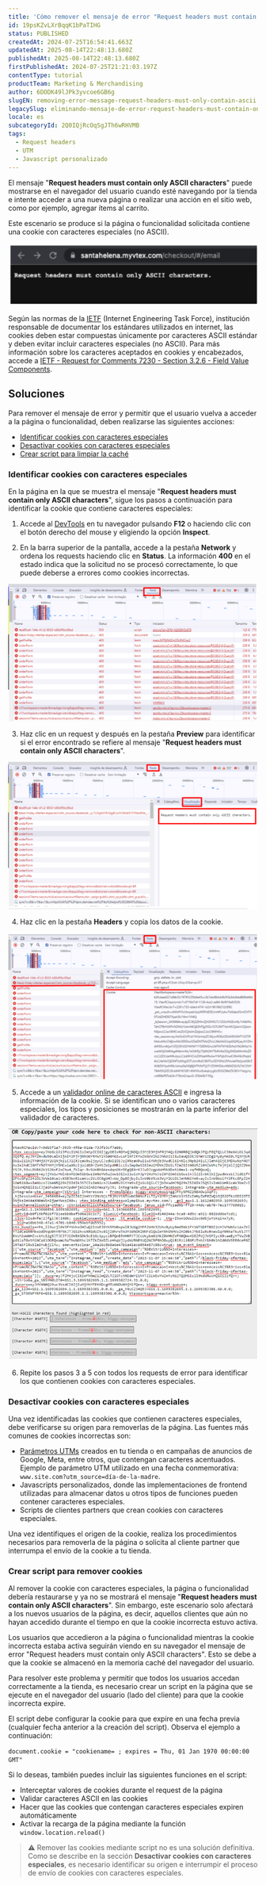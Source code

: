 ```yaml
---
title: 'Cómo remover el mensaje de error "Request headers must contain only ASCII characters"'
id: 19psKZvLXrBqqK1bPaTIHG
status: PUBLISHED
createdAt: 2024-07-25T16:54:41.663Z
updatedAt: 2025-08-14T22:48:13.680Z
publishedAt: 2025-08-14T22:48:13.680Z
firstPublishedAt: 2024-07-25T21:21:03.197Z
contentType: tutorial
productTeam: Marketing & Merchandising
author: 6DODK49lJPk3yvcoe6GB6g
slugEN: removing-error-message-request-headers-must-only-contain-ascii
legacySlug: eliminando-mensaje-de-error-request-headers-must-contain-only-ascii
locale: es
subcategoryId: 2Q0IQjRcOqSgJTh6wRHVMB
tags:
  - Request headers
  - UTM
  - Javascript personalizado
---
```


El mensaje "__Request headers must contain only ASCII characters__" puede mostrarse en el navegador del usuario cuando esté navegando por la tienda e intente acceder a una nueva página o realizar una acción en el sitio web, como por ejemplo, agregar ítems al carrito.

Este escenario se produce si la página o funcionalidad solicitada contiene una cookie con caracteres especiales (no ASCII).

![ascii_1](https://raw.githubusercontent.com/vtexdocs/help-center-content/refs/heads/main/docs/es/troubleshooting/operaciones-de-la-tienda/eliminando-mensaje-de-error-request-headers-must-contain-only-ascii_1.png)

Según las normas de la [IETF](https://www.ietf.org/) (Internet Engineering Task Force), institución responsable de documentar los estándares utilizados en internet, las cookies deben estar compuestas únicamente por caracteres ASCII estándar y deben evitar incluir caracteres especiales (no ASCII). Para más información sobre los caracteres aceptados en cookies y encabezados, accede a [IETF - Request for Comments 7230 - Section 3.2.6 - Field Value Components](https://datatracker.ietf.org/doc/html/rfc7230#section-3.2.6). 

## Soluciones

Para remover el mensaje de error y permitir que el usuario vuelva a acceder a la página o funcionalidad, deben realizarse las siguientes acciones:

- [Identificar cookies con caracteres especiales](#identificar-cookies-con-caracteres-especiales)
- [Desactivar cookies con caracteres especiales](#desactivar-cookies-con-caracteres-especiales)
- [Crear script para limpiar la caché](#crear-script-para-remover-cookies)

### Identificar cookies con caracteres especiales

En la página en la que se muestra el mensaje "__Request headers must contain only ASCII characters__", sigue los pasos a continuación para identificar la cookie que contiene caracteres especiales:

1. Accede al [DevTools](https://help.vtex.com/pt/tutorial/products-and-skus-beta--2ig7TmROlirWirZjFWZ3By) en tu navegador pulsando **F12** o haciendo clic con el botón derecho del mouse y eligiendo la opción **Inspect**.

  2. En la barra superior de la pantalla, accede a la pestaña **Network** y ordena los requests haciendo clic en **Status**. La información **400** en el estado indica que la solicitud no se procesó correctamente, lo que puede deberse a errores como cookies incorrectas.  

![ascii 2ascii_2](https://raw.githubusercontent.com/vtexdocs/help-center-content/refs/heads/main/docs/es/troubleshooting/operaciones-de-la-tienda/eliminando-mensaje-de-error-request-headers-must-contain-only-ascii_2.png) 

3. Haz clic en un request y después en la pestaña **Preview** para identificar si el error encontrado se refiere al mensaje "**Request headers must contain only ASCII characters**".

![ascii 3](https://raw.githubusercontent.com/vtexdocs/help-center-content/refs/heads/main/docs/es/troubleshooting/operaciones-de-la-tienda/eliminando-mensaje-de-error-request-headers-must-contain-only-ascii_3.png)

4. Haz clic en la pestaña **Headers** y copia los datos de la cookie.  

![ascii 4](https://raw.githubusercontent.com/vtexdocs/help-center-content/refs/heads/main/docs/es/troubleshooting/operaciones-de-la-tienda/eliminando-mensaje-de-error-request-headers-must-contain-only-ascii_4.png)

5. Accede a un [validador online de caracteres ASCII](https://pages.cs.wisc.edu/~markm/ascii.html) e ingresa la información de la cookie. Si se identifican uno o varios caracteres especiales, los tipos y posiciones se mostrarán en la parte inferior del validador de caracteres.     

![ascii 5](https://raw.githubusercontent.com/vtexdocs/help-center-content/refs/heads/main/docs/es/troubleshooting/operaciones-de-la-tienda/eliminando-mensaje-de-error-request-headers-must-contain-only-ascii_5.png)

6. Repite los pasos 3 a 5 con todos los requests de error para identificar los que contienen cookies con caracteres especiales.      

### Desactivar cookies con caracteres especiales

Una vez identificadas las cookies que contienen caracteres especiales, debe verificarse su origen para removerlas de la página. Las fuentes más comunes de cookies incorrectas son:

- [Parámetros UTMs](https://help.vtex.com/es/tutorial/que-son-las-utms-internas--5Pvo8ufYWs00AUeCCEY68a) creados en tu tienda o en campañas de anuncios de Google, Meta, entre otros, que contengan caracteres acentuados. Ejemplo de parámetro UTM utilizado en una fecha conmemorativa: `www.site.com?utm_source=día-de-la-madre`.
- Javascripts personalizados, donde las implementaciones de frontend utilizadas para almacenar datos u otros tipos de funciones pueden contener caracteres especiales.
- Scripts de clientes partners que crean cookies con caracteres especiales.

Una vez identifiques el origen de la cookie, realiza los procedimientos necesarios para removerla de la página o solicita al cliente partner que interrumpa el envío de la cookie a tu tienda.

### Crear script para remover cookies  

Al remover la cookie con caracteres especiales, la página o funcionalidad debería restaurarse y ya no se mostrará el mensaje "__Request headers must contain only ASCII characters__". Sin embargo, este escenario solo afectará a los nuevos usuarios de la página, es decir, aquellos clientes que aún no hayan accedido durante el tiempo en que la cookie incorrecta estuvo activa.

Los usuarios que accedieron a la página o funcionalidad mientras la cookie incorrecta estaba activa seguirán viendo en su navegador el mensaje de error "Request headers must contain only ASCII characters". Esto se debe a que la cookie se almacenó en la memoria caché del navegador del usuario.

Para resolver este problema y permitir que todos los usuarios accedan correctamente a la tienda, es necesario crear un script en la página que se ejecute en el navegador del usuario (lado del cliente) para que la cookie incorrecta expire.

El script debe configurar la cookie para que expire en una fecha previa (cualquier fecha anterior a la creación del script). Observa el ejemplo a continuación:

`document.cookie = "cookiename= ; expires = Thu, 01 Jan 1970 00:00:00 GMT"`  

Si lo deseas, también puedes incluir las siguientes funciones en el script:
- Interceptar valores de cookies durante el request de la página
- Validar caracteres ASCII en las cookies
- Hacer que las cookies que contengan caracteres especiales expiren automáticamente
- Activar la recarga de la página mediante la función `window.location.reload()`  

> ⚠️ Remover las cookies mediante script no es una solución definitiva. Como se describe en la sección **Desactivar cookies con caracteres especiales**, es necesario identificar su origen e interrumpir el proceso de envío de cookies con caracteres especiales.

